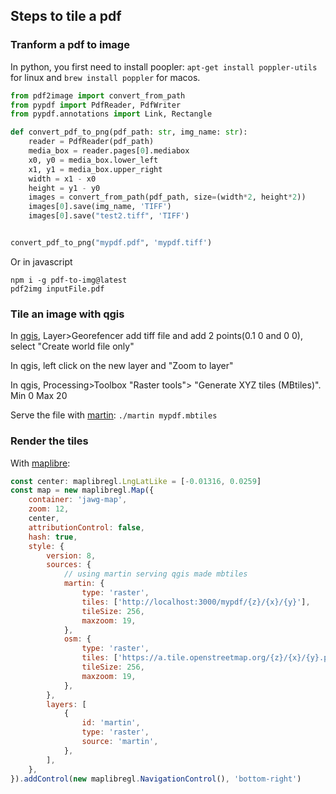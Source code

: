## Steps to tile a pdf

### Tranform a pdf to image

In python, you first need to install poopler: `apt-get install poppler-utils` for linux and `brew install poppler` for macos.

```python
from pdf2image import convert_from_path
from pypdf import PdfReader, PdfWriter
from pypdf.annotations import Link, Rectangle

def convert_pdf_to_png(pdf_path: str, img_name: str):
    reader = PdfReader(pdf_path)
    media_box = reader.pages[0].mediabox
    x0, y0 = media_box.lower_left
    x1, y1 = media_box.upper_right
    width = x1 - x0
    height = y1 - y0
    images = convert_from_path(pdf_path, size=(width*2, height*2))
    images[0].save(img_name, 'TIFF')
    images[0].save("test2.tiff", 'TIFF')


convert_pdf_to_png("mypdf.pdf", 'mypdf.tiff')
```

Or in javascript

```
npm i -g pdf-to-img@latest
pdf2img inputFile.pdf
```

### Tile an image with qgis

In [qgis](https://www.qgis.org/), Layer>Georefencer add tiff file and add 2 points(0.1 0 and 0 0), select "Create world file only"

In qgis, left click on the new layer and "Zoom to layer"

In qgis, Processing>Toolbox "Raster tools"> "Generate XYZ tiles (MBtiles)". Min 0 Max 20

Serve the file with [martin](https://github.com/maplibre/martin): `./martin mypdf.mbtiles`

### Render the tiles 

With [maplibre](https://maplibre.org/):

```javascript
const center: maplibregl.LngLatLike = [-0.01316, 0.0259]
const map = new maplibregl.Map({
    container: 'jawg-map',
    zoom: 12,
    center,
    attributionControl: false,
    hash: true,
    style: {
        version: 8,
        sources: {
            // using martin serving qgis made mbtiles
            martin: {
                type: 'raster',
                tiles: ['http://localhost:3000/mypdf/{z}/{x}/{y}'],
                tileSize: 256,
                maxzoom: 19,
            },
            osm: {
                type: 'raster',
                tiles: ['https://a.tile.openstreetmap.org/{z}/{x}/{y}.png'],
                tileSize: 256,
                maxzoom: 19,
            },
        },
        layers: [
            {
                id: 'martin',
                type: 'raster',
                source: 'martin',
            },
        ],
    },
}).addControl(new maplibregl.NavigationControl(), 'bottom-right')
```
